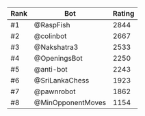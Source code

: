Rank|Bot|Rating
---|---|---
#1|@RaspFish|2844
#2|@colinbot|2667
#3|@Nakshatra3|2533
#4|@OpeningsBot|2250
#5|@anti-bot|2243
#6|@SriLankaChess|1923
#7|@pawnrobot|1862
#8|@MinOpponentMoves|1154
